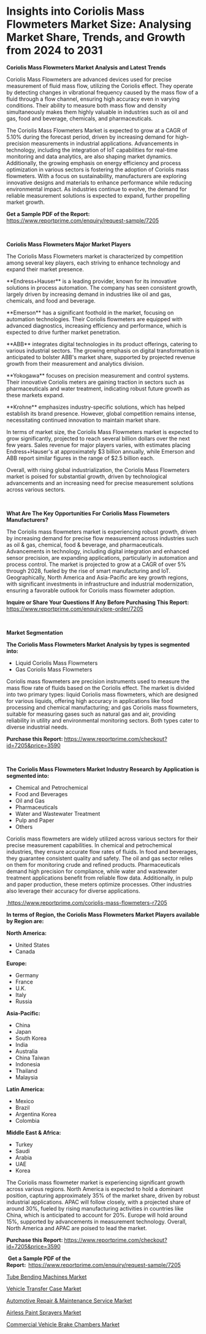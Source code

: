 <p><h1>Insights into Coriolis Mass Flowmeters Market Size: Analysing Market Share, Trends, and Growth from 2024 to 2031</h1></p><p><strong>Coriolis Mass Flowmeters Market Analysis and Latest Trends</strong></p>
<p><p>Coriolis Mass Flowmeters are advanced devices used for precise measurement of fluid mass flow, utilizing the Coriolis effect. They operate by detecting changes in vibrational frequency caused by the mass flow of a fluid through a flow channel, ensuring high accuracy even in varying conditions. Their ability to measure both mass flow and density simultaneously makes them highly valuable in industries such as oil and gas, food and beverage, chemicals, and pharmaceuticals.</p><p>The Coriolis Mass Flowmeters Market is expected to grow at a CAGR of 5.10% during the forecast period, driven by increasing demand for high-precision measurements in industrial applications. Advancements in technology, including the integration of IoT capabilities for real-time monitoring and data analytics, are also shaping market dynamics. Additionally, the growing emphasis on energy efficiency and process optimization in various sectors is fostering the adoption of Coriolis mass flowmeters. With a focus on sustainability, manufacturers are exploring innovative designs and materials to enhance performance while reducing environmental impact. As industries continue to evolve, the demand for reliable measurement solutions is expected to expand, further propelling market growth.</p></p>
<p><strong>Get a Sample PDF of the Report:&nbsp;</strong> <a href="https://www.reportprime.com/enquiry/request-sample/7205">https://www.reportprime.com/enquiry/request-sample/7205</a></p>
<p>&nbsp;</p>
<p><strong>Coriolis Mass Flowmeters Major Market Players</strong></p>
<p><p>The Coriolis Mass Flowmeters market is characterized by competition among several key players, each striving to enhance technology and expand their market presence. </p><p>**Endress+Hauser** is a leading provider, known for its innovative solutions in process automation. The company has seen consistent growth, largely driven by increasing demand in industries like oil and gas, chemicals, and food and beverage. </p><p>**Emerson** has a significant foothold in the market, focusing on automation technologies. Their Coriolis flowmeters are equipped with advanced diagnostics, increasing efficiency and performance, which is expected to drive further market penetration.</p><p>**ABB** integrates digital technologies in its product offerings, catering to various industrial sectors. The growing emphasis on digital transformation is anticipated to bolster ABB's market share, supported by projected revenue growth from their measurement and analytics division.</p><p>**Yokogawa** focuses on precision measurement and control systems. Their innovative Coriolis meters are gaining traction in sectors such as pharmaceuticals and water treatment, indicating robust future growth as these markets expand.</p><p>**Krohne** emphasizes industry-specific solutions, which has helped establish its brand presence. However, global competition remains intense, necessitating continued innovation to maintain market share.</p><p>In terms of market size, the Coriolis Mass Flowmeters market is expected to grow significantly, projected to reach several billion dollars over the next few years. Sales revenue for major players varies, with estimates placing Endress+Hauser's at approximately $3 billion annually, while Emerson and ABB report similar figures in the range of $2.5 billion each.</p><p>Overall, with rising global industrialization, the Coriolis Mass Flowmeters market is poised for substantial growth, driven by technological advancements and an increasing need for precise measurement solutions across various sectors.</p></p>
<p>&nbsp;</p>
<p><strong>What Are The Key Opportunities For Coriolis Mass Flowmeters Manufacturers?</strong></p>
<p><p>The Coriolis mass flowmeters market is experiencing robust growth, driven by increasing demand for precise flow measurement across industries such as oil & gas, chemical, food & beverage, and pharmaceuticals. Advancements in technology, including digital integration and enhanced sensor precision, are expanding applications, particularly in automation and process control. The market is projected to grow at a CAGR of over 5% through 2028, fueled by the rise of smart manufacturing and IoT. Geographically, North America and Asia-Pacific are key growth regions, with significant investments in infrastructure and industrial modernization, ensuring a favorable outlook for Coriolis mass flowmeter adoption.</p></p>
<p><strong>Inquire or Share Your Questions If Any Before Purchasing This Report:</strong> <a href="https://www.reportprime.com/enquiry/pre-order/7205">https://www.reportprime.com/enquiry/pre-order/7205</a></p>
<p>&nbsp;</p>
<p><strong>Market Segmentation</strong></p>
<p><strong>The Coriolis Mass Flowmeters Market Analysis by types is segmented into:</strong></p>
<p><ul><li>Liquid Coriolis Mass Flowmeters</li><li>Gas Coriolis Mass Flowmeters</li></ul></p>
<p><p>Coriolis mass flowmeters are precision instruments used to measure the mass flow rate of fluids based on the Coriolis effect. The market is divided into two primary types: liquid Coriolis mass flowmeters, which are designed for various liquids, offering high accuracy in applications like food processing and chemical manufacturing; and gas Coriolis mass flowmeters, suitable for measuring gases such as natural gas and air, providing reliability in utility and environmental monitoring sectors. Both types cater to diverse industrial needs.</p></p>
<p><strong>Purchase this Report:&nbsp;</strong><a href="https://www.reportprime.com/checkout?id=7205&price=3590">https://www.reportprime.com/checkout?id=7205&price=3590</a></p>
<p>&nbsp;</p>
<p><strong>The Coriolis Mass Flowmeters Market Industry Research by Application is segmented into:</strong></p>
<p><ul><li>Chemical and Petrochemical</li><li>Food and Beverages</li><li>Oil and Gas</li><li>Pharmaceuticals</li><li>Water and Wastewater Treatment</li><li>Pulp and Paper</li><li>Others</li></ul></p>
<p><p>Coriolis mass flowmeters are widely utilized across various sectors for their precise measurement capabilities. In chemical and petrochemical industries, they ensure accurate flow rates of fluids. In food and beverages, they guarantee consistent quality and safety. The oil and gas sector relies on them for monitoring crude and refined products. Pharmaceuticals demand high precision for compliance, while water and wastewater treatment applications benefit from reliable flow data. Additionally, in pulp and paper production, these meters optimize processes. Other industries also leverage their accuracy for diverse applications.</p></p>
<p><a href="https://www.reportprime.com/coriolis-mass-flowmeters-r7205">&nbsp;https://www.reportprime.com/coriolis-mass-flowmeters-r7205</a></p>
<p><strong>In terms of Region, the Coriolis Mass Flowmeters Market Players available by Region are:</strong></p>
<p>
    <p> <strong> North America: </strong>
        <ul>
            <li>United States</li>
            <li>Canada</li>
        </ul>
        </p> 
    <p> <strong> Europe: </strong>
        <ul>
            <li>Germany</li>
            <li>France</li>
            <li>U.K.</li>
            <li>Italy</li>
            <li>Russia</li>
        </ul>
        </p> 
    <p> <strong> Asia-Pacific: </strong>
        <ul>
            <li>China</li>
            <li>Japan</li>
            <li>South Korea</li>
            <li>India</li>
            <li>Australia</li>
            <li>China Taiwan</li>
            <li>Indonesia</li>
            <li>Thailand</li>
            <li>Malaysia</li>
        </ul>
        </p> 
    <p> <strong> Latin America: </strong>
        <ul>
            <li>Mexico</li>
            <li>Brazil</li>
            <li>Argentina Korea</li>
            <li>Colombia</li>
        </ul>
        </p> 
    <p> <strong> Middle East & Africa: </strong>
        <ul>
            <li>Turkey</li>
            <li>Saudi</li>
            <li>Arabia</li>
            <li>UAE</li>
            <li>Korea</li>
        </ul>
    </p>
    </p>
<p><p>The Coriolis mass flowmeter market is experiencing significant growth across various regions. North America is expected to hold a dominant position, capturing approximately 35% of the market share, driven by robust industrial applications. APAC will follow closely, with a projected share of around 30%, fueled by rising manufacturing activities in countries like China, which is anticipated to account for 20%. Europe will hold around 15%, supported by advancements in measurement technology. Overall, North America and APAC are poised to lead the market.</p></p>
<p><strong>Purchase this Report: </strong><a href="https://www.reportprime.com/checkout?id=7205&price=3590">https://www.reportprime.com/checkout?id=7205&price=3590</a></p>
<p>&nbsp;<strong>Get a Sample PDF of the Report:&nbsp;&nbsp;</strong><a href="https://www.reportprime.com/enquiry/request-sample/7205">https://www.reportprime.com/enquiry/request-sample/7205</a></p>
<p><strong></strong></p>
<p><p><a href="https://github.com/nathandecarvalho/Market-Research-Report-List-5/blob/main/tube-bending-machines-market.md">Tube Bending Machines Market</a></p><p><a href="https://issuu.com/reportprime-2/docs/vehicle-transfer-case-market-size-2_768d15cbf88133">Vehicle Transfer Case Market</a></p><p><a href="https://medium.com/@emma.white454357/what-are-the-growth-drivers-in-automotive-repair-maintenance-service-market-4cd1d470c3cc">Automotive Repair & Maintenance Service Market</a></p><p><a href="https://medium.com/@lottierunte1948/airless-paint-sprayers-market-forecast-global-market-trends-and-analysis-from-2024-to-2031-covered-503682f72d83">Airless Paint Sprayers Market</a></p><p><a href="https://issuu.com/reportprime-2/docs/commercial-vehicle-brake-chambers-m_9fff38494302d5">Commercial Vehicle Brake Chambers Market</a></p></p>